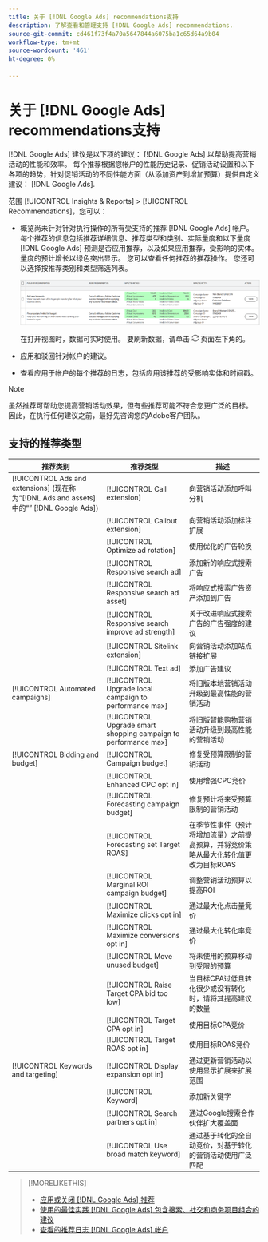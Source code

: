 ```yaml
---
title: 关于 [!DNL Google Ads] recommendations支持
description: 了解查看和管理支持 [!DNL Google Ads] recommendations.
source-git-commit: cd461f73f4a70a5647844a6075ba1c65d64a9b04
workflow-type: tm+mt
source-wordcount: '461'
ht-degree: 0%

---
```


# 关于 [!DNL Google Ads] recommendations支持

[!DNL Google Ads] 建议是以下项的建议： [!DNL Google Ads] 以帮助提高营销活动的性能和效率。 每个推荐根据您帐户的性能历史记录、促销活动设置和以下各项的趋势，针对促销活动的不同性能方面（从添加资产到增加预算）提供自定义建议： [!DNL Google Ads].

范围 [!UICONTROL Insights & Reports] > [!UICONTROL Recommendations]，您可以：

* 概览尚未针对针对执行操作的所有受支持的推荐 [!DNL Google Ads] 帐户。 每个推荐的信息包括推荐详细信息、推荐类型和类别、实际量度和以下量度 [!DNL Google Ads] 预测是否应用推荐，以及如果应用推荐，受影响的实体。 量度的预计增长以绿色突出显示。 您可以查看任何推荐的推荐操作。 您还可以选择按推荐类别和类型筛选列表。

   ![RECOMMENDATIONS UI](/help/search-social-commerce/assets/recommendations-ui.png "RECOMMENDATIONS UI")

   在打开视图时，数据可实时使用。 要刷新数据，请单击 ![刷新](/help/search-social-commerce/assets/refresh.png "刷新") 页面左下角的。

* 应用和驳回针对帐户的建议。

* 查看应用于帐户的每个推荐的日志，包括应用该推荐的受影响实体和时间戳。

>[!NOTE]
>
>虽然推荐可帮助您提高营销活动效果，但有些推荐可能不符合您更广泛的目标。 因此，在执行任何建议之前，最好先咨询您的Adobe客户团队。

## 支持的推荐类型

| 推荐类别 | 推荐类型 | 描述 |
| --- | --- | --- |
| [!UICONTROL Ads and extensions] (现在称为“[!DNL Ads and assets]中的“” [!DNL Google Ads]) | [!UICONTROL Call extension] | 向营销活动添加呼叫分机 |
|  | [!UICONTROL Callout extension] | 向营销活动添加标注扩展 |
|  | [!UICONTROL Optimize ad rotation] | 使用优化的广告轮换 |
|  | [!UICONTROL Responsive search ad] | 添加新的响应式搜索广告 |
|  | [!UICONTROL Responsive search ad asset] | 将响应式搜索广告资产添加到广告 |
|  | [!UICONTROL Responsive search improve ad strength] | 关于改进响应式搜索广告的广告强度的建议 |
|  | [!UICONTROL Sitelink extension] | 向营销活动添加站点链接扩展 |
|  | [!UICONTROL Text ad] | 添加广告建议 |
| [!UICONTROL Automated campaigns] | [!UICONTROL Upgrade local campaign to performance max] | 将旧版本地营销活动升级到最高性能的营销活动 |
|  | [!UICONTROL Upgrade smart shopping campaign to performance max] | 将旧版智能购物营销活动升级到最高性能的营销活动 |
| [!UICONTROL Bidding and budget] | [!UICONTROL Campaign budget] | 修复受预算限制的营销活动 |
|  | [!UICONTROL Enhanced CPC opt in] | 使用增强CPC竞价 |
|  | [!UICONTROL Forecasting campaign budget] | 修复预计将来受预算限制的营销活动 |
|  | [!UICONTROL Forecasting set Target ROAS] | 在季节性事件（预计将增加流量）之前提高预算，并将竞价策略从最大化转化值更改为目标ROAS |
|  | [!UICONTROL Marginal ROI campaign budget] | 调整营销活动预算以提高ROI |
|  | [!UICONTROL Maximize clicks opt in] | 通过最大化点击量竞价 |
|  | [!UICONTROL Maximize conversions opt in] | 通过最大化转化率竞价 |
|  | [!UICONTROL Move unused budget] | 将未使用的预算移动到受限的预算 |
|  | [!UICONTROL Raise Target CPA bid too low] | 当目标CPA过低且转化很少或没有转化时，请将其提高建议的数量 |
|  | [!UICONTROL Target CPA opt in] | 使用目标CPA竞价 |
|  | [!UICONTROL Target ROAS opt in] | 使用目标ROAS竞价 |
| [!UICONTROL Keywords and targeting] | [!UICONTROL Display expansion opt in] | 通过更新营销活动以使用显示扩展来扩展范围 |
|  | [!UICONTROL Keyword] | 添加新关键字 |
|  | [!UICONTROL Search partners opt in] | 通过Google搜索合作伙伴扩大覆盖面 |
|  | [!UICONTROL Use broad match keyword] | 通过基于转化的全自动竞价，对基于转化的营销活动使用广泛匹配 |

>[!MORELIKETHIS]
>
>* [应用或关闭 [!DNL Google Ads] 推荐](google-recommendation-apply-dismiss.md)
>* [使用的最佳实践 [!DNL Google Ads] 包含搜索、社交和商务项目组合的建议](google-recommendation-best-practices.md)
>* [查看的推荐日志 [!DNL Google Ads] 帐户](google-recommendation-view-log.md)


